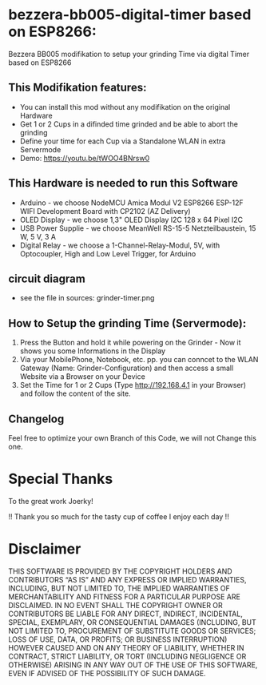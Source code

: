# bezzera-bb005-digital-timer based on ESP8266:
Bezzera BB005 modifikation to setup your grinding Time via digital Timer based on ESP8266

## This Modifikation features:
- You can install this mod without any modifikation on the original Hardware
- Get 1 or 2 Cups in a difinded time grinded and be able to abort the grinding
- Define your time for each Cup via a Standalone WLAN in extra Servermode
- Demo: https://youtu.be/tWOO4BNrsw0

## This Hardware is needed to run this Software
- Arduino - we choose NodeMCU Amica Modul V2 ESP8266 ESP-12F WIFI Development Board with CP2102 (AZ Delivery)
- OLED Display - we choose 1,3" OLED Display I2C 128 x 64 Pixel I2C
- USB Power Supplie - we choose MeanWell RS-15-5 Netzteilbaustein, 15 W, 5 V, 3 A
- Digital Relay - we choose a 1-Channel-Relay-Modul, 5V, with Optocoupler, High and Low Level Trigger, for Arduino

## circuit diagram
- see the file in sources: grinder-timer.png

## How to Setup the grinding Time (Servermode):
1. Press the Button and hold it while powering on the Grinder - Now it shows you some Informations in the Display
2. Via your MobilePhone, Notebook, etc. pp. you can conncet to the WLAN Gateway (Name: Grinder-Configuration) and then access a small Website via a Browser on your Device
3. Set the Time for 1 or 2 Cups (Type http://192.168.4.1 in your Browser) and follow the content of the site.

## Changelog
Feel free to optimize your own Branch of this Code, we will not Change this one.

# Special Thanks
To the great work Joerky!
  
!! Thank you so much for the tasty cup of coffee I enjoy each day !!  


# Disclaimer
THIS SOFTWARE IS PROVIDED BY THE COPYRIGHT HOLDERS AND CONTRIBUTORS “AS IS” AND ANY EXPRESS OR IMPLIED WARRANTIES, INCLUDING, BUT NOT LIMITED TO, THE IMPLIED WARRANTIES OF MERCHANTABILITY AND FITNESS FOR A PARTICULAR PURPOSE ARE DISCLAIMED. IN NO EVENT SHALL THE COPYRIGHT OWNER OR CONTRIBUTORS BE LIABLE FOR ANY DIRECT, INDIRECT, INCIDENTAL, SPECIAL, EXEMPLARY, OR CONSEQUENTIAL DAMAGES (INCLUDING, BUT NOT LIMITED TO, PROCUREMENT OF SUBSTITUTE GOODS OR SERVICES; LOSS OF USE, DATA, OR PROFITS; OR BUSINESS INTERRUPTION) HOWEVER CAUSED AND ON ANY THEORY OF LIABILITY, WHETHER IN CONTRACT, STRICT LIABILITY, OR TORT (INCLUDING NEGLIGENCE OR OTHERWISE) ARISING IN ANY WAY OUT OF THE USE OF THIS SOFTWARE, EVEN IF ADVISED OF THE POSSIBILITY OF SUCH DAMAGE.
